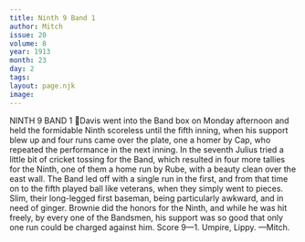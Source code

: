 ```yaml
---
title: Ninth 9 Band 1
author: Mitch
issue: 20
volume: 8
year: 1913
month: 23
day: 2
tags:
layout: page.njk
image:
---
```

NINTH 9 BAND 1 Davis went into the Band box on Monday afternoon and held the formidable Ninth scoreless until the fifth inning, when his support blew up and four runs came over the plate, one a homer by Cap, who repeated the performance in the next inning. In the seventh Julius tried a little bit of cricket tossing for the Band, which resulted in four more tallies for the Ninth, one of them a home run by Rube, with a beauty clean over the east wall. The Band led off with a single run in the first, and from that time on to the fifth played ball like veterans, when they simply went to pieces. Slim, their long-legged first baseman, being particularly awkward, and in need of ginger. Brownie did the honors for the Ninth, and while he was hit freely, by every one of the Bandsmen, his support was so good that only one run could be charged against him. Score 9—1. Umpire, Lippy. —Mitch. 
